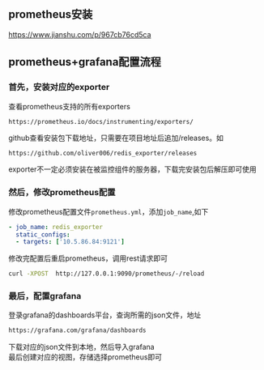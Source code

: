 ## prometheus安装
https://www.jianshu.com/p/967cb76cd5ca
## prometheus+grafana配置流程
### 首先，安装对应的exporter
查看prometheus支持的所有exporters
```sh
https://prometheus.io/docs/instrumenting/exporters/
```
github查看安装包下载地址，只需要在项目地址后追加/releases。如
```
https://github.com/oliver006/redis_exporter/releases
```
exporter不一定必须安装在被监控组件的服务器，下载完安装包后解压即可使用
### 然后，修改prometheus配置
修改prometheus配置文件`prometheus.yml`，添加`job_name`,如下
```yml
- job_name: redis_exporter
  static_configs:
  - targets: ['10.5.86.84:9121']
```
修改完配置后重启prometheus，调用rest请求即可
```bash
curl -XPOST  http://127.0.0.1:9090/prometheus/-/reload
```
### 最后，配置grafana
登录grafana的dashboards平台，查询所需的json文件，地址
```bash
https://grafana.com/grafana/dashboards
```
下载对应的json文件到本地，然后导入grafana  
最后创建对应的视图，存储选择prometheus即可  
